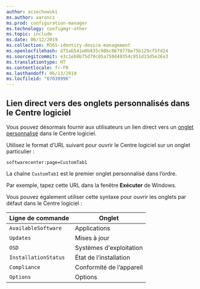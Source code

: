 ```yaml
---
author: aczechowski
ms.author: aaroncz
ms.prod: configuration-manager
ms.technology: configmgr-other
ms.topic: include
ms.date: 06/12/2019
ms.collection: M365-identity-device-management
ms.openlocfilehash: d75ab541e0b835c98bc8679778e75b129cf5fd24
ms.sourcegitcommit: e3c1eb0b75d79c05a750d49354c851d15d5e26a3
ms.translationtype: HT
ms.contentlocale: fr-FR
ms.lasthandoff: 06/13/2019
ms.locfileid: "67039996"
---
```

## <a name="bkmk_swctr"></a> Lien direct vers des onglets personnalisés dans le Centre logiciel

<!--4655176-->

Vous pouvez désormais fournir aux utilisateurs un lien direct vers un [onglet personnalisé](/sccm/core/clients/deploy/about-client-settings#software-center-tab-visibility) dans le Centre logiciel.

Utilisez le format d’URL suivant pour ouvrir le Centre logiciel sur un onglet particulier :

`softwarecenter:page=CustomTab1`

La chaîne `CustomTab1` est le premier onglet personnalisé dans l’ordre.

Par exemple, tapez cette URL dans la fenêtre **Exécuter** de Windows.

Vous pouvez également utiliser cette syntaxe pour ouvrir les onglets par défaut dans le Centre logiciel :

|Ligne de commande  |Onglet  |
|---------|---------|
|`AvailableSoftware`|Applications|
|`Updates`|Mises à jour|
|`OSD`|Systèmes d'exploitation|
|`InstallationStatus`|État de l’installation|
|`Compliance`|Conformité de l’appareil|
|`Options`|Options|
